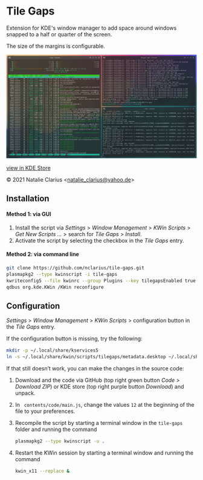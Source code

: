 # Tile Gaps

Extension for KDE's window manager to add space around windows snapped to a half or quarter of the screen.

The size of the margins is configurable.

![screenshot](screenshot.png)

[view in KDE Store](https://www.pling.com/p/1619642/)

© 2021 Natalie Clarius \<natalie_clarius@yahoo.de\>



## Installation

#### Method 1: via GUI

1. Install the script via *Settings* > *Window Management* > *KWin Scripts* > *Get New Scripts …* > search for *Tile Gaps* > *Install*.
2. Activate the script by selecting the checkbox in the *Tile Gaps* entry.

#### Method 2: via command line

```bash
git clone https://github.com/nclarius/tile-gaps.git
plasmapkg2 --type kwinscript -i tile-gaps
kwriteconfig5 --file kwinrc --group Plugins --key tilegapsEnabled true
qdbus org.kde.KWin /KWin reconfigure
```



## Configuration

*Settings* > *Window Management* > *KWin Scripts* > configuration button in the *Tile Gaps* entry.

If the configuration button is missing, try the following:

````bash
mkdir -p ~/.local/share/kservices5
ln -s ~/.local/share/kwin/scripts/tilegaps/metadata.desktop ~/.local/share/kservices5/tilegaps.desktop
````

If that still doesn’t work, you can make the changes in the source code:

1. Download and the code via GitHub (top right green button *Code* > *Download ZIP*) or KDE store (top right purple button *Download*) and unpack.
2. In ` contents/code/main.js`, change the values `12` at the beginning of the file to your preferences.
3. Recompile the script by starting a terminal window in the `tile-gaps` folder and running the command

    ```bash
    plasmapkg2 --type kwinscript -u .
    ```

4. Restart the KWin session by starting a terminal window and running the command

   ````bash
   kwin_x11 --replace &
   ````
